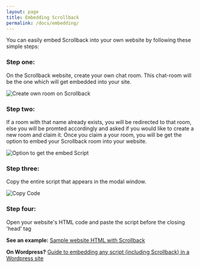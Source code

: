 ```yaml
---
layout: page
title: Embedding Scrollback
permalink: /docs/embedding/
---
```


You can easily embed Scrollback into your own website by following these simple steps:

### Step one:
On the Scrollback website, create your own chat room. This chat-room will be the one which will get embedded into your site.

 ![Create own room on Scrollback](http://i.imgur.com/ora5MN8.png)

### Step two:
If a room with that name already exists, you will be redirected to that room, else you will be promted accordingly and asked if you would like to create a new room and claim it. Once you claim a your room, you will be get the option to embed your Scrollback room into your website.

 ![Option to get the embed Script](http://i.imgur.com/UjsLAE4.png)

### Step three:
Copy the entire script that appears in the modal window.

 ![Copy Code](http://i.imgur.com/1I7KcYu.png)

### Step four:
Open your website's HTML code and paste the script before the closing 'head' tag

**See an example:** [Sample website HTML with Scrollback](http://jsbin.com/AmUkekUL/6/edit)

**On Wordpress?** [Guide to embedding any script (including Scrollback) in a Wordpress site ](http://www.labnol.org/software/javascript-in-wordpress/)
